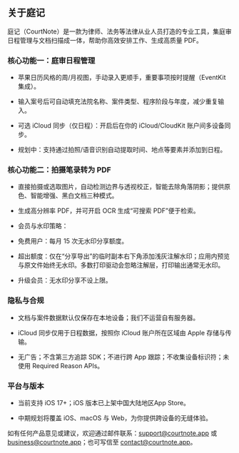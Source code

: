 ## 关于庭记

庭记（CourtNote）是一款为律师、法务等法律从业人员打造的专业工具，集庭审日程管理与文档扫描成一体，帮助你高效安排工作、生成高质量 PDF。

### 核心功能一：庭审日程管理

- 苹果日历风格的周/月视图，手动录入更顺手，重要事项按时提醒（EventKit 集成）。

- 输入案号后可自动填充法院名称、案件类型、程序阶段与年度，减少重复输入。

- 可选 iCloud 同步（仅日程）：开启后在你的 iCloud/CloudKit 账户间多设备同步。

- 规划中：支持通过拍照/语音识别自动提取时间、地点等要素并添加到日程。

### 核心功能二：拍摄笔录转为 PDF

- 直接拍摄或选取图片，自动检测边界与透视校正，智能去除角落阴影；提供原色、智能增强、黑白文档三种模式。

- 生成高分辨率 PDF，并可开启 OCR 生成“可搜索 PDF”便于检索。

- 会员与水印策略：

- 免费用户：每月 15 次无水印分享额度。

- 超出额度：仅在“分享导出”的临时副本右下角添加浅灰注解水印；应用内预览与原文件始终无水印。多数打印驱动会忽略注解层，打印输出通常无水印。

- 升级会员：无水印分享不设上限。

### 隐私与合规

- 文档与案件数据默认仅保存在本地设备；我们不运营自有服务器。

- iCloud 同步仅用于日程数据，按照你 iCloud 账户所在区域由 Apple 存储与传输。

- 无广告；不含第三方追踪 SDK；不进行跨 App 跟踪；不收集设备标识符；未使用 Required Reason APIs。

### 平台与版本

- 当前支持 iOS 17+；iOS 版本已上架中国大陆地区App Store。

- 中期规划将覆盖 iOS、macOS 与 Web，为你提供跨设备的无缝体验。

如有任何产品意见或建议，欢迎通过邮件联系：support@courtnote.app 或 business@courtnote.app；也可写信至 contact@courtnote.app。
